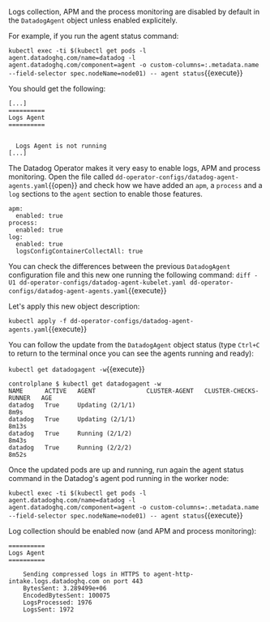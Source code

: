 Logs collection, APM and the process monitoring are disabled by default in the `DatadogAgent` object unless enabled explicitely.

For example, if you run the agent status command:

`kubectl exec -ti $(kubectl get pods -l agent.datadoghq.com/name=datadog -l agent.datadoghq.com/component=agent -o custom-columns=:.metadata.name --field-selector spec.nodeName=node01) -- agent status`{{execute}}

You should get the following:

```
[...]
==========
Logs Agent
==========


  Logs Agent is not running
[...]
```

The Datadog Operator makes it very easy to enable logs, APM and process monitoring. Open the file called `dd-operator-configs/datadog-agent-agents.yaml`{{open}} and check how we have added an `apm`, a `process` and a `log` sections to the `agent` section to enable those features.

```
apm:
  enabled: true
process:
  enabled: true
log:
  enabled: true
  logsConfigContainerCollectAll: true
```

You can check the differences between the previous `DatadogAgent` configuration file and this new one running the following command: `diff -U1 dd-operator-configs/datadog-agent-kubelet.yaml dd-operator-configs/datadog-agent-agents.yaml`{{execute}}

Let's apply this new object description:

`kubectl apply -f dd-operator-configs/datadog-agent-agents.yaml`{{execute}}

You can follow the update from the `DatadogAgent` object status (type `Ctrl+C` to return to the terminal once you can see the agents running and ready):

`kubectl get datadogagent -w`{{execute}}

```
controlplane $ kubectl get datadogagent -w
NAME      ACTIVE   AGENT              CLUSTER-AGENT   CLUSTER-CHECKS-RUNNER   AGE
datadog   True     Updating (2/1/1)                                           8m9s
datadog   True     Updating (2/1/1)                                           8m13s
datadog   True     Running (2/1/2)                                            8m43s
datadog   True     Running (2/2/2)                                            8m52s
```

Once the updated pods are up and running, run again the agent status command in the Datadog's agent pod running in the worker node:

`kubectl exec -ti $(kubectl get pods -l agent.datadoghq.com/name=datadog -l agent.datadoghq.com/component=agent -o custom-columns=:.metadata.name --field-selector spec.nodeName=node01) -- agent status`{{execute}}

Log collection should be enabled now (and APM and process monitoring):

```
==========
Logs Agent
==========

    Sending compressed logs in HTTPS to agent-http-intake.logs.datadoghq.com on port 443
    BytesSent: 3.289499e+06
    EncodedBytesSent: 100075
    LogsProcessed: 1976
    LogsSent: 1972
```
